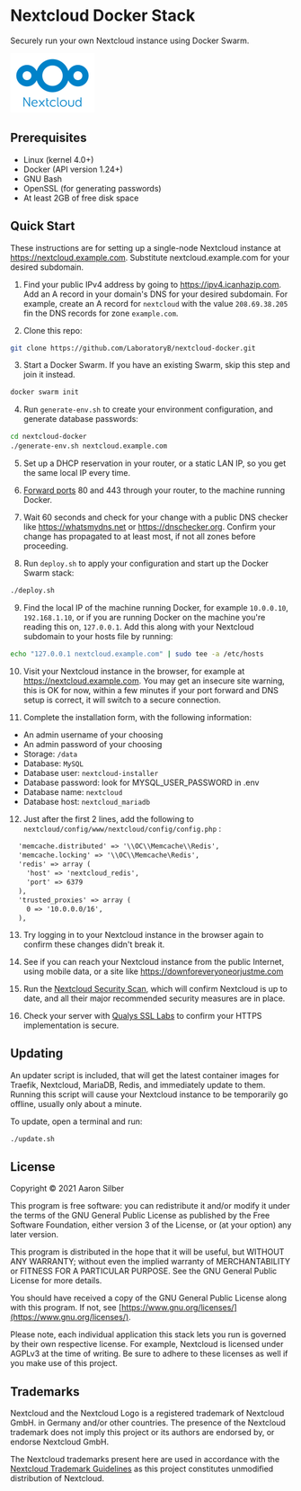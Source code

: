 # Nextcloud Docker Stack

Securely run your own Nextcloud instance using Docker Swarm.

![Nextcloud Logo](/img/logo_nextcloud_blue.png)

## Prerequisites
- Linux (kernel 4.0+)
- Docker (API version 1.24+)
- GNU Bash
- OpenSSL (for generating passwords)
- At least 2GB of free disk space


## Quick Start
These instructions are for setting up a single-node Nextcloud instance at https://nextcloud.example.com. Substitute nextcloud.example.com for your desired subdomain.

1. Find your public IPv4 address by going to https://ipv4.icanhazip.com. Add an A record in your domain's DNS for your desired subdomain. For example, create an A record for `nextcloud` with the value `208.69.38.205` fin the DNS records for zone `example.com`.

2. Clone this repo:
```bash
git clone https://github.com/LaboratoryB/nextcloud-docker.git
```

3. Start a Docker Swarm. If you have an existing Swarm, skip this step and join it instead.
```bash
docker swarm init
```

4. Run `generate-env.sh` to create your environment configuration, and generate database passwords:
```bash
cd nextcloud-docker
./generate-env.sh nextcloud.example.com
```

5. Set up a DHCP reservation in your router, or a static LAN IP, so you get the same local IP every time.

6. [Forward ports](https://portforward.com/router.htm) 80 and 443 through your router, to the machine running Docker.

7. Wait 60 seconds and check for your change with a public DNS checker like https://whatsmydns.net or https://dnschecker.org. Confirm your change has propagated to at least most, if not all zones before proceeding.

8. Run `deploy.sh` to apply your configuration and start up the Docker Swarm stack:
```bash
./deploy.sh
```

9. Find the local IP of the machine running Docker, for example `10.0.0.10`, `192.168.1.10`, or if you are running Docker on the machine you're reading this on, `127.0.0.1`. Add this along with your Nextcloud subdomain to your hosts file by running:
```bash
echo "127.0.0.1 nextcloud.example.com" | sudo tee -a /etc/hosts
```

10. Visit your Nextcloud instance in the browser, for example at https://nextcloud.example.com. You may get an insecure site warning, this is OK for now, within a few minutes if your port forward and DNS setup is correct, it will switch to a secure connection.

11. Complete the installation form, with the following information:
- An admin username of your choosing
- An admin password of your choosing
- Storage: `/data`
- Database: `MySQL`
- Database user: `nextcloud-installer`
- Database password: look for MYSQL_USER_PASSWORD in .env
- Database name: `nextcloud`
- Database host: `nextcloud_mariadb`

12. Just after the first 2 lines, add the following to `nextcloud/config/www/nextcloud/config/config.php` :
```
  'memcache.distributed' => '\\OC\\Memcache\\Redis',
  'memcache.locking' => '\\OC\\Memcache\Redis',
  'redis' => array (
    'host' => 'nextcloud_redis',
    'port' => 6379
  ),
  'trusted_proxies' => array (
    0 => '10.0.0.0/16',
  ),
```
13. Try logging in to your Nextcloud instance in the browser again to confirm these changes didn't break it.

14. See if you can reach your Nextcloud instance from the public Internet, using mobile data, or a site like https://downforeveryoneorjustme.com

15. Run the [Nextcloud Security Scan](https://scan.nextcloud.com/), which will confirm Nextcloud is up to date, and all their major recommended security measures are in place.

16. Check your server with [Qualys SSL Labs](https://www.ssllabs.com/) to confirm your HTTPS implementation is secure.

## Updating
An updater script is included, that will get the latest container images for Traefik, Nextcloud, MariaDB, Redis, and immediately update to them. Running this script will cause your Nextcloud instance to be temporarily go offline, usually only about a minute.

To update, open a terminal and run:
```bash
./update.sh
```

## License

Copyright © 2021 Aaron Silber

This program is free software: you can redistribute it and/or modify it under the terms of the GNU General Public License as published by the Free Software Foundation, either version 3 of the License, or (at your option) any later version.

This program is distributed in the hope that it will be useful, but WITHOUT ANY WARRANTY; without even the implied warranty of MERCHANTABILITY or FITNESS FOR A PARTICULAR PURPOSE.  See the GNU General Public License for more details.

You should have received a copy of the GNU General Public License along with this program. If not, see [https://www.gnu.org/licenses/](https://www.gnu.org/licenses/).

Please note, each individual application this stack lets you run is governed by their own respective license. For example, Nextcloud is licensed under AGPLv3 at the time of writing. Be sure to adhere to these licenses as well if you make use of this project.

## Trademarks

Nextcloud and the Nextcloud Logo is a registered trademark of Nextcloud GmbH. in Germany and/or other countries. The presence of the Nextcloud trademark does not imply this project or its authors are endorsed by, or endorse Nextcloud GmbH.

The Nextcloud trademarks present here are used in accordance with the [Nextcloud Trademark Guidelines](https://nextcloud.com/trademarks/) as this project constitutes unmodified distribution of Nextcloud.
